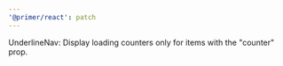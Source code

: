 ```yaml
---
'@primer/react': patch
---
```


UnderlineNav: Display loading counters only for items with the "counter" prop.
